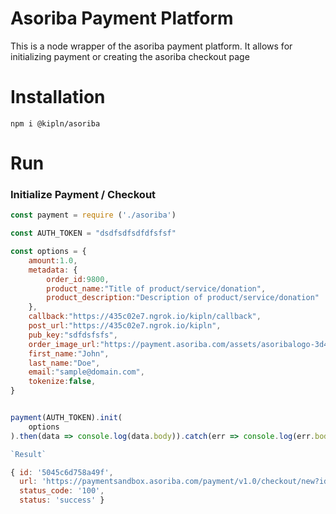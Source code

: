 # Asoriba Payment Platform

This is a node wrapper of the asoriba payment platform. It allows for initializing payment or creating the asoriba checkout page

# Installation

`npm i @kipln/asoriba`

# Run

### Initialize Payment / Checkout 

``` javascript
const payment = require ('./asoriba')

const AUTH_TOKEN = "dsdfsdfsdfdfsfsf"

const options = {
    amount:1.0,
    metadata: {
        order_id:9800,
        product_name:"Title of product/service/donation",
        product_description:"Description of product/service/donation"
    },
    callback:"https://435c02e7.ngrok.io/kipln/callback",
    post_url:"https://435c02e7.ngrok.io/kipln",
    pub_key:"sdfdsfsfs",
    order_image_url:"https://payment.asoriba.com/assets/asoribalogo-3d4540003815aee230ca676138579ed495cfa975270fe2d7e656292c4508d472.png",
    first_name:"John",
    last_name:"Doe",
    email:"sample@domain.com",
    tokenize:false,
}


payment(AUTH_TOKEN).init(
    options
).then(data => console.log(data.body)).catch(err => console.log(err.body))

`Result`

{ id: '5045c6d758a49f',
  url: 'https://paymentsandbox.asoriba.com/payment/v1.0/checkout/new?id=5045c6d758a49f',
  status_code: '100',
  status: 'success' }
```


